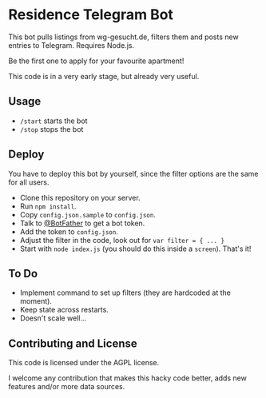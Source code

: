 # Residence Telegram Bot

This bot pulls listings from wg-gesucht.de, filters them and posts new entries to Telegram. Requires Node.js.

Be the first one to apply for your favourite apartment!

This code is in a very early stage, but already very useful.

## Usage

* `/start` starts the bot
* `/stop` stops the bot

## Deploy

You have to deploy this bot by yourself, since the filter options are the same for all users.

* Clone this repository on your server.
* Run `npm install`.
* Copy `config.json.sample` to `config.json`.
* Talk to [@BotFather](https://telegram.me/BotFather) to get a bot token.
* Add the token to `config.json`.
* Adjust the filter in the code, look out for `var filter = { ... }`
* Start with `node index.js` (you should do this inside a `screen`). That's it!

## To Do

* Implement command to set up filters (they are hardcoded at the moment).
* Keep state across restarts.
* Doesn't scale well...

## Contributing and License

This code is licensed under the AGPL license.

I welcome any contribution that makes this hacky code better, adds new features and/or more data sources.

